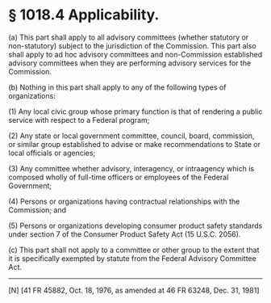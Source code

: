 # § 1018.4   Applicability.

(a) This part shall apply to all advisory committees (whether statutory or non-statutory) subject to the jurisdiction of the Commission. This part also shall apply to ad hoc advisory committees and non-Commission established advisory committees when they are performing advisory services for the Commission.


(b) Nothing in this part shall apply to any of the following types of organizations:


(1) Any local civic group whose primary function is that of rendering a public service with respect to a Federal program;


(2) Any state or local government committee, council, board, commission, or similar group established to advise or make recommendations to State or local officials or agencies;


(3) Any committee whether advisory, interagency, or intraagency which is composed wholly of full-time officers or employees of the Federal Government;


(4) Persons or organizations having contractual relationships with the Commission; and


(5) Persons or organizations developing consumer product safety standards under section 7 of the Consumer Product Safety Act (15 U.S.C. 2056).


(c) This part shall not apply to a committee or other group to the extent that it is specifically exempted by statute from the Federal Advisory Committee Act.



---

[N] [41 FR 45882, Oct. 18, 1976, as amended at 46 FR 63248, Dec. 31, 1981]




